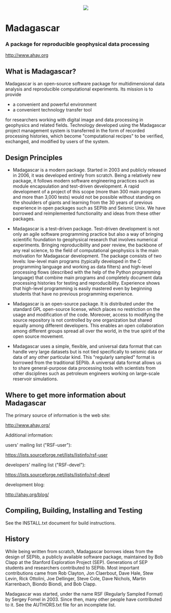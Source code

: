 <p align="center">
  <img src=http://www.ahay.org//wikilocal/style/Madagascar2.png>
</p>

Madagascar
==========
###  A package for reproducible geophysical data processing

http://www.ahay.org

## What is Madagascar?

Madagascar is an open-source software package for multidimensional data
analysis and reproducible computational experiments. Its mission is to
provide

* a convenient and powerful environment
* a convenient technology transfer tool 

for researchers working with digital image and data processing in
geophysics and related fields. Technology developed using the
Madagascar project management system is transferred in the form of
recorded processing histories, which become "computational recipes" to
be verified, exchanged, and modified by users of the system.


## Design Principles

* Madagascar is a modern package. Started in 2003 and publicly released in
2006, it was developed entirely from scratch. Being a relatively new package,
it follows modern software engineering practices such as module
encapsulation and test-driven development. A rapid development of a project
of this scope (more than 300 main programs and more than 3,000 tests) would
not be possible without standing on the shoulders of giants and learning
from the 30 years of previous experience in open packages such as SEPlib and
Seismic Unix. We have borrowed and reimplemented functionality and ideas
from these other packages.

* Madagascar is a test-driven package. Test-driven development is not only an
agile software programming practice but also a way of bringing scientific
foundation to geophysical research that involves numerical experiments.
Bringing reproducibility and peer review, the backbone of any real science,
to the field of computational geophysics is the main motivation for
Madagascar development. The package consists of two levels: low-level main
programs (typically developed in the C programming language and working as
data filters) and high-level processing flows (described with the help of
the Python programming language) that combine main programs and completely
document data processing histories for testing and reproducibility.
Experience shows that high-level programming is easily mastered even by
beginning students that have no previous programming experience.

* Madagascar is an open-source package. It is distributed under the standard
GPL open-source license, which places no restriction on the usage and
modification of the code. Moreover, access to modifying the source
repository is not controlled by one organization but shared equally among
different developers. This enables an open collaboration among different
groups spread all over the world, in the true spirit of the open source
movement.

* Madagascar uses a simple, flexible, and universal data format that can
handle very large datasets but is not tied specifically to seismic data or
data of any other particular kind. This "regularly sampled" format is
borrowed from the traditional SEPlib. A universal data format allows us to
share general-purpose data processing tools with scientists from other
disciplines such as petroleum engineers working on large-scale reservoir
simulations.

## Where to get more information about Madagascar

The primary source of information is the web site:

http://www.ahay.org/

Additional information:

users' mailing list ("RSF-user"):

https://lists.sourceforge.net/lists/listinfo/rsf-user

developers' mailing list ("RSF-devel"):

https://lists.sourceforge.net/lists/listinfo/rsf-devel

development blog:

http://ahay.org/blog/

## Compiling, Building, Installing and Testing

See the INSTALL.txt document for build instructions.

## History

While being written from scratch, Madagascar borrows ideas from the
design of SEPlib, a publicly available software package, maintained by
Bob Clapp at the Stanford Exploration Project (SEP). Generations of
SEP students and researchers contributed to SEPlib. Most important
contributions came from Rob Clayton, Jon Claerbout, Dave Hale, Stew
Levin, Rick Ottolini, Joe Dellinger, Steve Cole, Dave Nichols, Martin
Karrenbach, Biondo Biondi, and Bob Clapp.

Madagascar was started, under the name RSF (Regularly Sampled Format)
by Sergey Fomel in 2003. Since then, many other people have
contributed to it. See the AUTHORS.txt file for an incomplete list.
